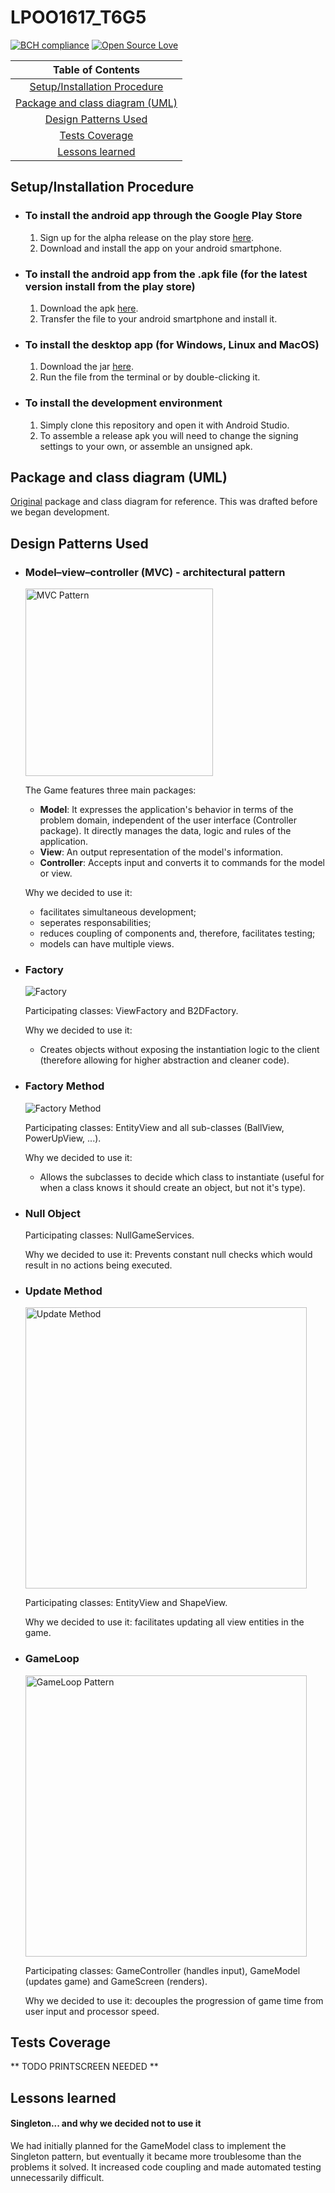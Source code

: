 # LPOO1617_T6G5

[![BCH compliance](https://bettercodehub.com/edge/badge/AndreFCruz/LPOO1617_T6G5?branch=master&token=f4cdc1d758665692d8603b9b6a9dfc271a8927b3)](https://bettercodehub.com/)
[![Open Source Love](https://badges.frapsoft.com/os/v1/open-source.svg?v=103)](https://github.com/ellerbrock/open-source-badges/)

|Table of Contents|
|:---------------:|
|[Setup/Installation Procedure](#setupinstallation-procedure)|
|[Package and class diagram (UML)](#package-and-class-diagram-uml)|
|[Design Patterns Used](#design-patterns-used)|
|[Tests Coverage](#tests-coverage)|
|[Lessons learned](#lessons-learned)|

## Setup/Installation Procedure
   * ### To install the android app through the Google Play Store
     1. Sign up for the alpha release on the play store [here](https://play.google.com/apps/testing/com.lpoo.game).
     2. Download and install the app on your android smartphone.
     
   * ### To install the android app from the .apk file (for the latest version install from the play store)
     1. Download the apk [here](https://drive.google.com/open?id=0B-xX6gDQNtKSZkQ3VG5WQ2liM1E).
     2. Transfer the file to your android smartphone and install it.
     
   * ### To install the desktop app (for Windows, Linux and MacOS)
     1. Download the jar [here](https://drive.google.com/open?id=0B-xX6gDQNtKSZ2hCMWw1NW9fS1E).
     2. Run the file from the terminal or by double-clicking it.
   
   * ### To install the development environment
     1. Simply clone this repository and open it with Android Studio.
     2. To assemble a release apk you will need to change the signing settings to your own, or assemble an unsigned apk.

## Package and class diagram (UML)


[Original](https://cloud.githubusercontent.com/assets/13498941/25568250/97bd0156-2df6-11e7-89f4-447b37c0c771.png)  package and class diagram for reference. This was drafted before we began development.

## Design Patterns Used

  * ### Model–view–controller (MVC) - architectural pattern
    <img height="300" alt="MVC Pattern" src="https://cloud.githubusercontent.com/assets/13498941/25565780/c646a81e-2dc5-11e7-9bbd-5a8330b1cbbf.png">
        
    The Game features three main packages:
    * **Model**: It expresses the application's behavior in terms of the problem domain, independent of the user interface (Controller package). It directly manages the data, logic and rules of the application.
    * **View**: An output representation of the model's information.
    * **Controller**: Accepts input and converts it to commands for the model or view.
   
    Why we decided to use it:
    * facilitates simultaneous development;
    * seperates responsabilities;
    * reduces coupling of components and, therefore, facilitates testing;
    * models can have multiple views.


  * ### Factory
    ![Factory](https://cloud.githubusercontent.com/assets/13498941/25568305/a50c0ed2-2df7-11e7-9883-cd7e08b9e3cc.png)
    
    Participating classes: ViewFactory and B2DFactory.
    
    Why we decided to use it: 
    * Creates objects without exposing the instantiation logic to the client (therefore allowing for higher abstraction and cleaner code).
  
  
  * ### Factory Method
    ![Factory Method](https://cloud.githubusercontent.com/assets/13498941/25565883/fbb6c1c6-2dc7-11e7-8301-0bdbcaa90a28.png)
    
    Participating classes: EntityView and all sub-classes (BallView, PowerUpView, ...).
    
    Why we decided to use it:
    * Allows the subclasses to decide which class to instantiate (useful for when a class knows it should create an object, but not it's type).
    
  * ### Null Object
    Participating classes: NullGameServices.
  
    Why we decided to use it: Prevents constant null checks which would result in no actions being executed.
  
  * ### Update Method
    <img width="450" alt="Update Method" src="https://cloud.githubusercontent.com/assets/13498941/25568393/cdc324f8-2df9-11e7-9e6c-1d0823576018.png">
         
    Participating classes: EntityView and ShapeView.
  
    Why we decided to use it: facilitates updating all view entities in the game. 
    
   * ### GameLoop
     <img width="450" alt="GameLoop Pattern" src="https://cloud.githubusercontent.com/assets/13498941/25568348/a44aab88-2df8-11e7-95f5-3206f001386a.png">

    
     Participating classes: GameController (handles input), GameModel (updates game) and GameScreen (renders).
  
     Why we decided to use it: decouples the progression of game time from user input and processor speed.

 
## Tests Coverage
** TODO PRINTSCREEN NEEDED **

## Lessons learned
#### Singleton... and why we decided not to use it
We had initially planned for the GameModel class to implement the Singleton pattern, but eventually it became more troublesome than the problems it solved. It increased code coupling and made automated testing unnecessarily difficult.

